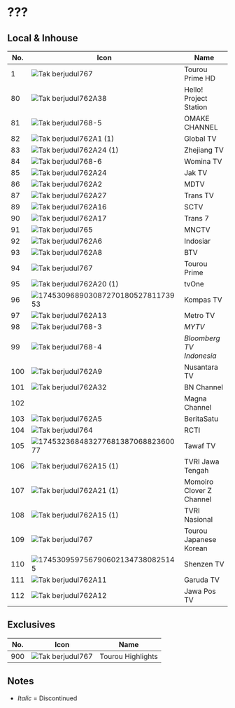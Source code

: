 # ???
## Local & Inhouse
No. | Icon | Name
-- | -- | --
1 | ![Tak berjudul767](https://github.com/user-attachments/assets/fcf37cd4-b560-407a-b1ed-1bf076c69a07) | Tourou Prime HD
80 | ![Tak berjudul762A38](https://github.com/user-attachments/assets/fd5051e3-e6e9-4535-9dcf-022661c00b3f) | Hello! Project Station
81 | ![Tak berjudul768-5](https://github.com/user-attachments/assets/12340ebe-f851-4091-a184-0f94c9ac2fee) | OMAKE CHANNEL
82 | ![Tak berjudul762A1 (1)](https://github.com/user-attachments/assets/76c3f031-4d58-4c0f-af1f-380e9ea0d4b8) | Global TV
83 | ![Tak berjudul762A24 (1)](https://github.com/user-attachments/assets/c5030504-97fd-4fd0-a3dc-c45e5369dc7b) | Zhejiang TV
84 | ![Tak berjudul768-6](https://github.com/user-attachments/assets/73a21437-4fb3-412d-babb-d12ff8db8e83) | Womina TV
85 | ![Tak berjudul762A24](https://github.com/user-attachments/assets/4fac5977-f05c-439a-9821-0ea004b95fe6) | Jak TV
86 | ![Tak berjudul762A2](https://github.com/user-attachments/assets/fb4e5a95-b5bf-4ee6-b313-4546525d7d97) | MDTV
87 | ![Tak berjudul762A27](https://github.com/user-attachments/assets/943b4efa-9d01-41ac-b134-b020e875c22e) | Trans TV
89 | ![Tak berjudul762A16](https://github.com/user-attachments/assets/e95f56ec-7b71-4838-a8fc-e0aeed29c8c3) | SCTV
90 | ![Tak berjudul762A17](https://github.com/user-attachments/assets/b29a9b5c-f0b4-4089-9f75-4f40ee06e6a7) | Trans 7
91 | ![Tak berjudul765](https://github.com/user-attachments/assets/e5e341b4-6340-4ff5-b55c-8f459f71064f) | MNCTV
92 | ![Tak berjudul762A6](https://github.com/user-attachments/assets/d2ad7665-9e16-4674-b24f-3235cfa928e5) | Indosiar
93 | ![Tak berjudul762A8](https://github.com/user-attachments/assets/2bf3160f-b4b5-4931-b31c-6e0b6d6139bd) | BTV
94 | ![Tak berjudul767](https://github.com/user-attachments/assets/fcf37cd4-b560-407a-b1ed-1bf076c69a07) | Tourou Prime
95 | ![Tak berjudul762A20 (1)](https://github.com/user-attachments/assets/a3618fb8-55d9-41ae-ab18-6f8062365681) | tvOne
96 | ![17453096890308727018052781173953](https://github.com/user-attachments/assets/85449655-cb02-4057-94e2-2ef621a03441) | Kompas TV
97 | ![Tak berjudul762A13](https://github.com/user-attachments/assets/e2454165-42f6-4638-8736-7d687a6e9370) | Metro TV
98 | ![Tak berjudul768-3](https://github.com/user-attachments/assets/7e7b955e-27dc-409d-9b5e-7394a3619f73) | _MYTV_
99 | ![Tak berjudul768-4](https://github.com/user-attachments/assets/d5bb957e-0a1b-4345-8684-4c5e636b5791) | _Bloomberg TV Indonesia_
100 | ![Tak berjudul762A9](https://github.com/user-attachments/assets/79a18848-b545-48de-a1d9-7b9c46a3ac00) | Nusantara TV
101 | ![Tak berjudul762A32](https://github.com/user-attachments/assets/cc984d68-e393-4c1b-9d5a-d24298b19627) | BN Channel
102 | | Magna Channel
103 | ![Tak berjudul762A5](https://github.com/user-attachments/assets/41ff65ce-7cf9-4268-8abd-2b261096c0f0) | BeritaSatu
104 | ![Tak berjudul764](https://github.com/user-attachments/assets/69f095d1-767e-43cf-944c-d041cb797d35) | RCTI
105 | ![17453236848327768138706882360077](https://github.com/user-attachments/assets/22f69f5c-5504-41e8-a71e-6c799c7616f7) | Tawaf TV
106 | ![Tak berjudul762A15 (1)](https://github.com/user-attachments/assets/38e27a2f-f565-4805-985e-63a85dcaf2d7) | TVRI Jawa Tengah
107 | ![Tak berjudul762A21 (1)](https://github.com/user-attachments/assets/48f650b4-f0ab-4f06-817f-f3f1445f8abc) | Momoiro Clover Z Channel
108 | ![Tak berjudul762A15 (1)](https://github.com/user-attachments/assets/38e27a2f-f565-4805-985e-63a85dcaf2d7) | TVRI Nasional
109 | ![Tak berjudul767](https://github.com/user-attachments/assets/fcf37cd4-b560-407a-b1ed-1bf076c69a07) | Tourou Japanese Korean
110 | ![1745309597567906021347380825145](https://github.com/user-attachments/assets/ea0e72ce-630f-44dd-b850-6a9962131734) | Shenzen TV
111 | ![Tak berjudul762A11](https://github.com/user-attachments/assets/9311a821-c4d7-4296-b6fe-accdfa37c81d) | Garuda TV
112 | ![Tak berjudul762A12](https://github.com/user-attachments/assets/212549e8-a15a-4db4-993f-447c155b7a22) | Jawa Pos TV
## Exclusives
No. | Icon | Name
-- | -- | --
900 | ![Tak berjudul767](https://github.com/user-attachments/assets/fcf37cd4-b560-407a-b1ed-1bf076c69a07) | Tourou Highlights
## Notes
* _Italic_ = Discontinued
